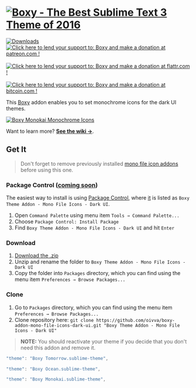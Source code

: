 # [![Boxy - The Best Sublime Text 3 Theme of 2016][img-name]][theme-downloads]

[![Downloads][img-downloads]][downloads]
[![Click here to lend your support to: Boxy and make a donation at patreon.com !][img-patreon]][patreon]&nbsp;
[![Click here to lend your support to: Boxy and make a donation at flattr.com !][img-flattr]][flattr]&nbsp;
[![Click here to lend your support to: Boxy and make a donation at bitcoin.com !][img-bitcoin]][bitcoin]

This [Boxy][theme] addon enables you to set monochrome icons for the dark UI themes.

[![Boxy Monokai Monochrome Icons][img-mono]][img-mono]

Want to learn more? [**See the wiki &#8594;**][wiki].

## Get It

> Don't forget to remove previously installed [mono file icon addons](https://packagecontrol.io/search/Boxy%20Theme%20Addon%20-%20Mono) before using this one.

### Package Control ([coming soon][pr])

The easiest way to install is using [Package Control][pc], where [it][downloads] is listed as `Boxy Theme Addon - Mono File Icons - Dark UI`.

1. Open `Command Palette` using menu item `Tools → Command Palette...`
2. Choose `Package Control: Install Package`
3. Find `Boxy Theme Addon - Mono File Icons - Dark UI` and hit `Enter`

### Download

1. [Download the .zip][releases]
2. Unzip and rename the folder to `Boxy Theme Addon - Mono File Icons - Dark UI`
3. Copy the folder into `Packages` directory, which you can find using the menu item `Preferences → Browse Packages...`

### Clone

1. Go to `Packages` directory, which you can find using the menu item `Preferences → Browse Packages...`
2. Clone repository here: `git clone https://github.com/oivva/boxy-addon-mono-file-icons-dark-ui.git "Boxy Theme Addon - Mono File Icons - Dark UI"`

> **NOTE:** You should reactivate your theme if you decide that you don't need this addon and remove it.

```js
"theme": "Boxy Tomorrow.sublime-theme",
```

```js
"theme": "Boxy Ocean.sublime-theme",
```

```js
"theme": "Boxy Monokai.sublime-theme",
```

<!-- Links -->

[theme]: https://github.com/oivva/boxy
[theme-downloads]: https://packagecontrol.io/packages/Boxy%20Theme
[releases]: https://github.com/oivva/boxy-addon-mono-file-icons-dark-ui/releases
[downloads]: https://packagecontrol.io/packages/Boxy%20Theme%20Addon%20-%20Mono%20File%20Icons%20-%20Dark%20UI
[patreon]: https://www.patreon.com/oivva "Donate with Patreon"
[flattr]: https://flattr.com/profile/oivva "Donate with Flattr"
[bitcoin]: https://www.coinbase.com/oivva "Donate with Bitcoin"
[wiki]: https://github.com/oivva/boxy/wiki
[pc]: https://sublime.wbond.net
[pr]: https://github.com/wbond/package_control_channel/pull/5661

<!-- Images -->

[img-name]: https://raw.githubusercontent.com/oivva/boxy-extras/master/assets/readme/name.png
[img-downloads]: https://img.shields.io/packagecontrol/dt/Boxy%20Theme%20Addon%20-%20Mono%20File%20Icons%20-%20Dark%20UI.svg?maxAge=3600
[img-patreon]: https://raw.githubusercontent.com/oivva/boxy-extras/master/assets/readme/patreon.png
[img-flattr]: https://raw.githubusercontent.com/oivva/boxy-extras/master/assets/readme/flattr.png
[img-bitcoin]: https://raw.githubusercontent.com/oivva/boxy-extras/master/assets/readme/bitcoin.png
[img-mono]: https://raw.githubusercontent.com/oivva/boxy-extras/master/assets/readme/mono-file-icons-dark-ui.png
